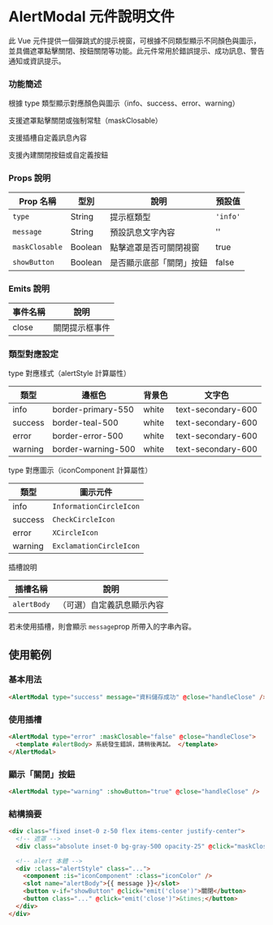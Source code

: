 # AlertModal 元件說明文件

此 Vue 元件提供一個彈跳式的提示視窗，可根據不同類型顯示不同顏色與圖示，並具備遮罩點擊關閉、按鈕關閉等功能。此元件常用於錯誤提示、成功訊息、警告通知或資訊提示。

### 功能簡述

根據 type 類型顯示對應顏色與圖示（info、success、error、warning）

支援遮罩點擊關閉或強制常駐（maskClosable）

支援插槽自定義訊息內容

支援內建關閉按鈕或自定義按鈕

### Props 說明

| Prop 名稱      | 型別    | 說明                     | 預設值   |
| -------------- | ------- | ------------------------ | -------- |
| `type`         | String  | 提示框類型               | `'info'` |
| `message`      | String  | 預設訊息文字內容         | ''       |
| `maskClosable` | Boolean | 點擊遮罩是否可關閉視窗   | true     |
| `showButton`   | Boolean | 是否顯示底部「關閉」按鈕 | false    |

### Emits 說明

| 事件名稱 | 說明           |
| -------- | -------------- |
| close    | 關閉提示框事件 |

### 類型對應設定

type 對應樣式（alertStyle 計算屬性）

| 類型    | 邊框色             | 背景色 | 文字色             |
| ------- | ------------------ | ------ | ------------------ |
| info    | border-primary-550 | white  | text-secondary-600 |
| success | border-teal-500    | white  | text-secondary-600 |
| error   | border-error-500   | white  | text-secondary-600 |
| warning | border-warning-500 | white  | text-secondary-600 |

type 對應圖示（iconComponent 計算屬性）

| 類型    | 圖示元件                |
| ------- | ----------------------- |
| info    | `InformationCircleIcon` |
| success | `CheckCircleIcon`       |
| error   | `XCircleIcon`           |
| warning | `ExclamationCircleIcon` |

插槽說明

| 插槽名稱    | 說明                       |
| ----------- | -------------------------- |
| `alertBody` | （可選）自定義訊息顯示內容 |

若未使用插槽，則會顯示 `message`prop 所帶入的字串內容。

## 使用範例

### 基本用法

```html
<AlertModal type="success" message="資料儲存成功" @close="handleClose" />
```

### 使用插槽

```html
<AlertModal type="error" :maskClosable="false" @close="handleClose">
  <template #alertBody> 系統發生錯誤，請稍後再試。 </template>
</AlertModal>
```

### 顯示「關閉」按鈕

```html
<AlertModal type="warning" :showButton="true" @close="handleClose" />
```

### 結構摘要

```html
<div class="fixed inset-0 z-50 flex items-center justify-center">
  <!-- 遮罩 -->
  <div class="absolute inset-0 bg-gray-500 opacity-25" @click="maskClosable && emit('close')"></div>

  <!-- alert 本體 -->
  <div :class="alertStyle" class="...">
    <component :is="iconComponent" :class="iconColor" />
    <slot name="alertBody">{{ message }}</slot>
    <button v-if="showButton" @click="emit('close')">關閉</button>
    <button class="..." @click="emit('close')">&times;</button>
  </div>
</div>
```
